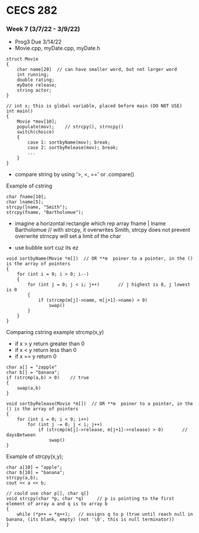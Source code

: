 # CECS 282
### Week 7 (3/7/22 - 3/9/22)

- Prog3 Due 3/14/22 
- Movie.cpp, myDate.cpp, myDate.h

```
struct Movie
{
    char name[20]  // can have smaller word, but not larger word
    int running;
    double rating;
    myDate release;
    string actor;
}

// int x; this is global variable, placed before main (DO NOT USE)
int main()
{
    Movie *mov[10];
    populate(mov);    // strcpy(), strncpy()
    switch(choice)
    {
        case 1: sortbyName(mov); break;
        case 2: sortbyRelease(mov); break;
        ...
    }
}
```

- compare string by using '>, <, ==' or .compare()

Example of cstring
```
char fname[10];
char lname[5];
strcpy(lname, "Smith");
strcpy(fname, "Bartholomue");
```
- imagine a horizontal rectangle which rep array
fname | lname
Bartholomue // with strcpy, it overwrites Smith, strcpy does not prevent overwrite
strncpy will set a limit of the char

- use bubble sort cuz its ez
```
void sortbyName(Movie *m[])  // OR **m  poiner to a pointer, in the () is the array of pointers
{
    for (int i = 9; i > 0; i--)
    {
        for (int j = 0; j < i; j++)       // j highest is 8, j lowest is 0
        {
            if (strcmp(m[j]->name, m[j+1]->name) > 0)
                swap()
        }
    }
}
```

Comparing cstring example
strcmp(x,y)
- if x > y return greater than 0
- if x < y return less than 0
- if x == y return 0
```
char a[] = "zapple"
char b[] = "banana";
if (strcmp(a,b) > 0)    // true
{
    swap(a,b)
}
```

```
void sortbyRelease(Movie *m[])  // OR **m  poiner to a pointer, in the () is the array of pointers
{
    for (int i = 0; i < 9; i++)
        for (int j -= 0; j < i; j++)
            if (strcmp(m[j]->release, m[j+1]->release) > 0)       // daysBetween
                swap()
}
```

Example of strcpy(x,y);
```
char a[10] = "apple";
char b[10] = "banana";
strcpy(a,b);
cout << a << b;

// could use char p[], char q[]
void strcpy(char *p, char *q)     // p is pointing to the first element of array a and q is to array b
{
    while (*p++ = *q++);   // assigns q to p (true until reach null in banana, (its blank, empty) (not '\0', this is null terminator))
}
```
